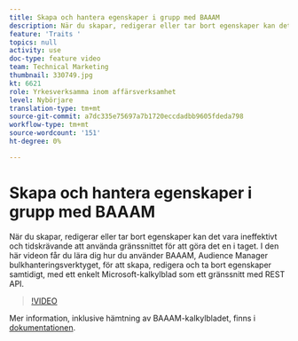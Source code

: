 ```yaml
---
title: Skapa och hantera egenskaper i grupp med BAAAM
description: När du skapar, redigerar eller tar bort egenskaper kan det vara ineffektivt och tidskrävande att använda gränssnittet för att göra det en i taget. I den här videon får du lära dig hur du använder BAAAM, Audience Manager bulkhanteringsverktyget, för att skapa, redigera och ta bort egenskaper samtidigt, med ett enkelt Microsoft-kalkylblad som ett gränssnitt med REST API.
feature: 'Traits '
topics: null
activity: use
doc-type: feature video
team: Technical Marketing
thumbnail: 330749.jpg
kt: 6621
role: Yrkesverksamma inom affärsverksamhet
level: Nybörjare
translation-type: tm+mt
source-git-commit: a7dc335e75697a7b1720eccdadbb9605fdeda798
workflow-type: tm+mt
source-wordcount: '151'
ht-degree: 0%

---
```



# Skapa och hantera egenskaper i grupp med BAAAM

När du skapar, redigerar eller tar bort egenskaper kan det vara ineffektivt och tidskrävande att använda gränssnittet för att göra det en i taget. I den här videon får du lära dig hur du använder BAAAM, Audience Manager bulkhanteringsverktyget, för att skapa, redigera och ta bort egenskaper samtidigt, med ett enkelt Microsoft-kalkylblad som ett gränssnitt med REST API.

>[!VIDEO](https://video.tv.adobe.com/v/330749/?quality=12&learn=on)

Mer information, inklusive hämtning av BAAAM-kalkylbladet, finns i [dokumentationen](https://experienceleague.adobe.com/docs/audience-manager/user-guide/reference/bulk-management-tools/bulk-management-intro.html?lang=en#reference).
